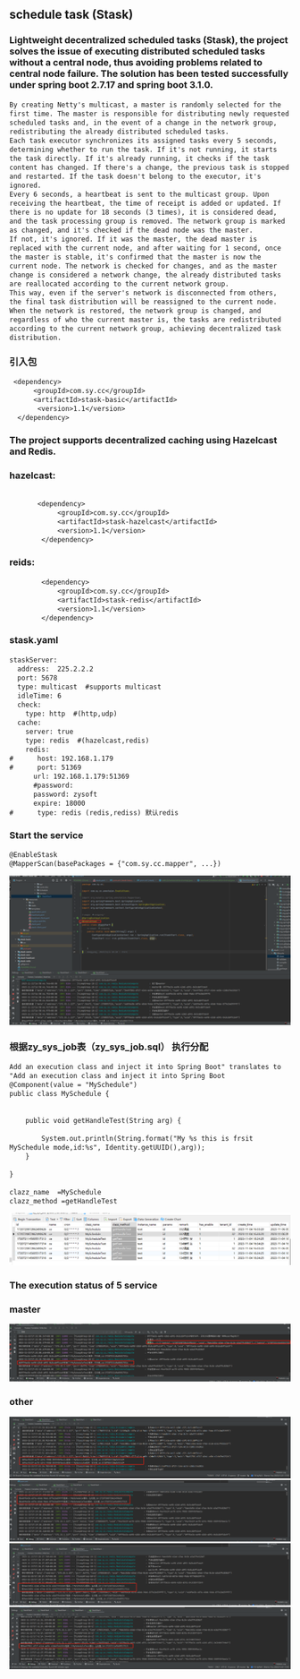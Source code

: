 ## schedule task (Stask)

### Lightweight decentralized scheduled tasks  (Stask), the project solves the issue of executing distributed scheduled tasks without a central node, thus avoiding problems related to central node failure. The solution has been tested successfully under spring boot 2.7.17 and spring boot 3.1.0.
```
By creating Netty's multicast, a master is randomly selected for the first time. The master is responsible for distributing newly requested scheduled tasks and, in the event of a change in the network group, redistributing the already distributed scheduled tasks.
Each task executor synchronizes its assigned tasks every 5 seconds, determining whether to run the task. If it's not running, it starts the task directly. If it's already running, it checks if the task content has changed. If there's a change, the previous task is stopped and restarted. If the task doesn't belong to the executor, it's ignored.
Every 6 seconds, a heartbeat is sent to the multicast group. Upon receiving the heartbeat, the time of receipt is added or updated. If there is no update for 18 seconds (3 times), it is considered dead, and the task processing group is removed. The network group is marked as changed, and it's checked if the dead node was the master. 
If not, it's ignored. If it was the master, the dead master is replaced with the current node, and after waiting for 1 second, once the master is stable, it's confirmed that the master is now the current node. The network is checked for changes, and as the master change is considered a network change, the already distributed tasks are reallocated according to the current network group.
This way, even if the server's network is disconnected from others, the final task distribution will be reassigned to the current node. When the network is restored, the network group is changed, and regardless of who the current master is, the tasks are redistributed according to the current network group, achieving decentralized task distribution.
```
### 引入包

```
 <dependency>
      <groupId>com.sy.cc</groupId>
      <artifactId>stask-basic</artifactId>
       <version>1.1</version>
  </dependency>          
```

###  The project supports decentralized caching using Hazelcast and Redis.

### hazelcast:
```

       <dependency>
            <groupId>com.sy.cc</groupId>
            <artifactId>stask-hazelcast</artifactId>
            <version>1.1</version>
        </dependency>
```

### reids:
```
        <dependency>
            <groupId>com.sy.cc</groupId>
            <artifactId>stask-redis</artifactId>
            <version>1.1</version>
        </dependency>
```


###  stask.yaml
```
staskServer:
  address:  225.2.2.2
  port: 5678
  type: multicast  #supports multicast
  idleTime: 6
  check:
    type: http  #(http,udp)
  cache:
    server: true
    type: redis  #(hazelcast,redis)
    redis:
#      host: 192.168.1.179
#      port: 51369
      url: 192.168.1.179:51369
      #password:
      password: zysoft
      expire: 18000
#      type: redis (redis,rediss) 默认redis
```
### Start the service 
```
@EnableStask
@MapperScan(basePackages = {"com.sy.cc.mapper", ...})
```
![img.png](img.png)

### 根据zy_sys_job表（zy_sys_job.sql） 执行分配   
```
Add an execution class and inject it into Spring Boot" translates to "Add an execution class and inject it into Spring Boot
@Component(value = "MySchedule")
public class MySchedule {


    public void getHandleTest(String arg) {

        System.out.println(String.format("My %s this is frsit  MySchedule mode,id:%s", Identity.getUUID(),arg));
    }

}

clazz_name  =MySchedule
clazz_method =getHandleTest
```
![img_2.png](img_2.png)

### The execution status of 5 service
### master
![img_3.png](img_3.png)
### other
![img_4.png](img_4.png)
![img_5.png](img_5.png)
![img_6.png](img_6.png)
![img_7.png](img_7.png)